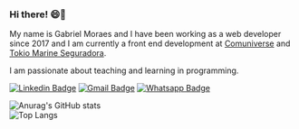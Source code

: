 ### Hi there! 😄👋

My name is Gabriel Moraes and I have been working as a web developer since 2017 and I am currently a front end development at [Comuniverse](https://comuniverse.com.br) and [Tokio Marine Seguradora](https://www.tokiomarine.com.br/). 

I am passionate about teaching and learning in programming.

[![Linkedin Badge](https://img.shields.io/badge/-Gabriel%20Moraes-191622?logo=Linkedin&logoColor=FF79C6&link=https://www.linkedin.com/in/gmorae)](https://www.linkedin.com/in/gmorae)
[![Gmail Badge](https://img.shields.io/badge/-gmmartins06@gmail.com-191622?logo=Gmail&logoColor=FF79C6&link=mailto:gmmartins06@gmail.com)](mailto:gmmartins06@gmail.com)
[![Whatsapp Badge](https://img.shields.io/badge/-11%20994010204-191622?logo=Whatsapp&logoColor=FF79C6&link=http://wa.me/5511976858901)](https://wa.me/5511976858901)

![Anurag's GitHub stats](https://github-readme-stats.vercel.app/api?username=gmorae&show_icons=true&theme=omni)    
![Top Langs](https://github-readme-stats.vercel.app/api/top-langs/?username=gmorae&theme=omni&show_icons=true&count_private=true&langs_count=10&layout=compact)
